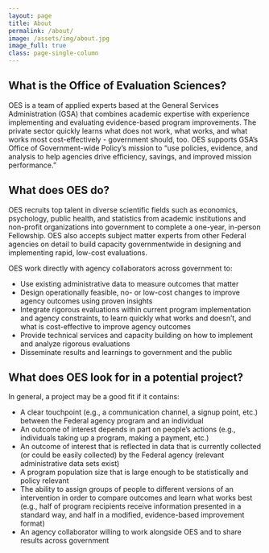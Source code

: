 ```yaml
---
layout: page
title: About
permalink: /about/
image: /assets/img/about.jpg
image_full: true
class: page-single-column
---
```

## What is the Office of Evaluation Sciences?

OES is a team of applied experts based at the General Services Administration (GSA) that combines academic expertise with experience implementing and evaluating evidence-based program improvements. The private sector quickly learns what does not work,  what works, and what works most cost-effectively - government should, too.  OES supports GSA’s Office of Government-wide Policy’s mission to “use policies, evidence, and analysis to help agencies drive efficiency, savings, and improved mission performance.”

## What does OES do?

OES recruits top talent in diverse scientific fields such as economics, psychology, public health, and statistics from academic institutions and non-profit organizations into government to complete a one-year, in-person Fellowship. OES also accepts subject matter experts from other Federal agencies on detail to build capacity governmentwide in designing and implementing rapid, low-cost evaluations.

OES work directly with agency collaborators across government to:
- Use existing administrative data to measure outcomes that matter
- Design operationally feasible, no- or low-cost changes to improve agency outcomes using proven insights
- Integrate rigorous evaluations within current program implementation and agency constraints, to learn quickly what works and doesn’t, and what is cost-effective to improve agency outcomes
- Provide technical services and capacity building on how to implement and analyze rigorous evaluations
- Disseminate results and learnings to government and the public

## What does OES look for in a potential project?

In general, a project may be a good fit if it contains:
- A clear touchpoint (e.g., a communication channel, a signup point, etc.) between the Federal agency program and an individual
- An outcome of interest depends in part on people’s actions (e.g., individuals taking up a program, making a payment, etc.)
- An outcome of interest that is reflected in data that is currently collected (or could be easily collected) by the Federal agency (relevant administrative data sets exist)
- A program population size that is large enough to be statistically and policy relevant
- The ability to assign groups of people to different versions of an intervention in order to compare outcomes and learn what works best (e.g., half of program recipients receive information presented in a standard way, and half in a modified, evidence-based improvement format)
- An agency collaborator willing to work alongside OES and to share results across government


